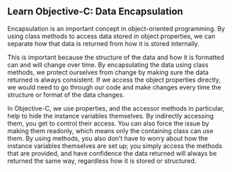 ## Learn Objective-C: Data Encapsulation

Encapsulation is an important concept in object-oriented programming. By using class methods to access data stored in object properties, we can separate how that data is returned from how it is stored internally.

This is important because the structure of the data and how it is formatted can and will change over time. By encapsulating the data using class methods, we protect ourselves from change by making sure the data returned is always consistent. If we access the object properties directly, we would need to go through our code and make changes every time the structure or format of the data changes.

In Objective-C, we use properties, and the accessor methods in particular, help to hide the instance variables themselves. By indirectly accessing them, you get to control their access. You can also force the issue by making them readonly, which means only the containing class can use them. By using methods, you also don’t have to worry about how the instance variables themselves are set up; you simply access the methods that are provided, and have confidence the data returned will always be returned the same way, regardless how it is stored or structured.
